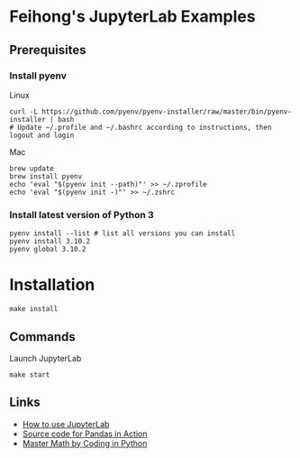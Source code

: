 # Feihong's JupyterLab Examples

## Prerequisites

### Install pyenv

Linux

    curl -L https://github.com/pyenv/pyenv-installer/raw/master/bin/pyenv-installer | bash
    # Update ~/.profile and ~/.bashrc according to instructions, then logout and login

Mac

    brew update
    brew install pyenv
    echo 'eval "$(pyenv init --path)"' >> ~/.zprofile
    echo 'eval "$(pyenv init -)"' >> ~/.zshrc

### Install latest version of Python 3

    pyenv install --list # list all versions you can install
    pyenv install 3.10.2
    pyenv global 3.10.2

# Installation

    make install

## Commands

Launch JupyterLab

    make start

## Links

- [How to use JupyterLab](https://youtu.be/A5YyoCKxEOU)
- [Source code for Pandas in Action](https://github.com/paskhaver/pandas-in-action)
- [Master Math by Coding in Python](https://learning.oreilly.com/videos/master-math-by/9781801074537/)
